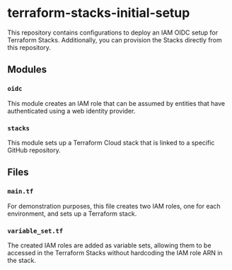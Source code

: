 # terraform-stacks-initial-setup

This repository contains configurations to deploy an IAM OIDC setup for Terraform Stacks. Additionally, you can provision the Stacks directly from this repository.

## Modules

### `oidc`

This module creates an IAM role that can be assumed by entities that have authenticated using a web identity provider.

### `stacks`

This module sets up a Terraform Cloud stack that is linked to a specific GitHub repository.

## Files

### `main.tf`

For demonstration purposes, this file creates two IAM roles, one for each environment, and sets up a Terraform stack.

### `variable_set.tf`

The created IAM roles are added as variable sets, allowing them to be accessed in the Terraform Stacks without hardcoding the IAM role ARN in the stack.
